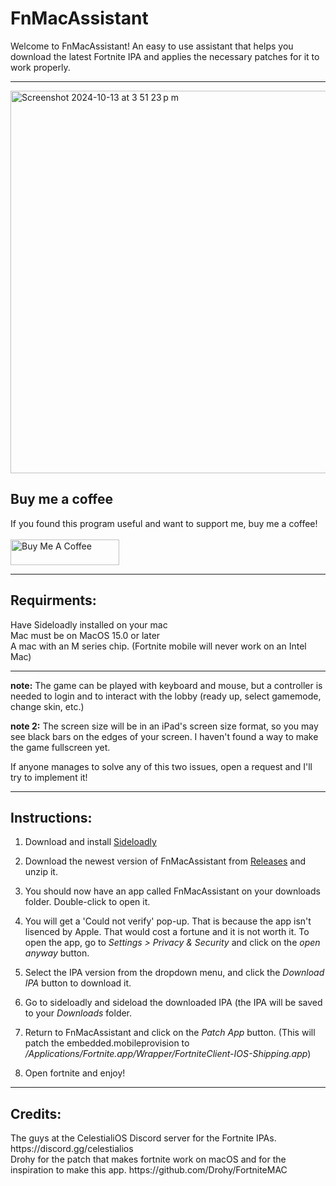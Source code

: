# FnMacAssistant
Welcome to FnMacAssistant! An easy to use assistant that helps you download the latest Fortnite IPA and applies the necessary patches for it to work properly.
<hr/>
<img width="612" alt="Screenshot 2024-10-13 at 3 51 23 p m" src="https://github.com/user-attachments/assets/df141825-7a77-4c31-a0e0-d2724364dca2">

<h2>Buy me a coffee</h2>
If you found this program useful and want to support me, buy me a coffee! 
<br/><br/>
<a href="https://www.buymeacoffee.com/Isacucho" target="_blank"><img src="https://cdn.buymeacoffee.com/buttons/default-orange.png" alt="Buy Me A Coffee" height="41" width="174"></a>
<hr/>
<h2>Requirments:</h2> 
Have Sideloadly installed on your mac <br/>
Mac must be on MacOS 15.0 or later <br/>
A mac with an M series chip. (Fortnite mobile will never work on an Intel Mac)

<hr/>

**note:** The game can be played with keyboard and mouse, but a controller is needed to login and to interact with the lobby (ready up, select gamemode, change skin, etc.) 

**note 2:** The screen size will be in an iPad's screen size format, so you may see black bars on the edges of your screen. I haven't found a way to make the game fullscreen yet. 

If anyone manages to solve any of this two issues, open a request and I'll try to implement it!
<hr/>

<h2>Instructions:</h2>

1. Download and install [Sideloadly](https://sideloadly.io)

2. Download the newest version of FnMacAssistant from [Releases](https://github.com/isacucho/FnMacAssistant/releases) and unzip it.

3. You should now have an app called FnMacAssistant on your downloads folder. Double-click to open it.

4. You will get a 'Could not verify' pop-up. That is because the app isn't lisenced by Apple. That would cost a fortune and it is not worth it. To open the app, go to _Settings > Privacy & Security_ and click on the _open anyway_ button.

5. Select the IPA version from the dropdown menu, and click the _Download IPA_ button to download it.

6. Go to sideloadly and sideload the downloaded IPA (the IPA will be saved to your _Downloads_ folder.

7. Return to FnMacAssistant and click on the _Patch App_ button. (This will patch the embedded.mobileprovision to _/Applications/Fortnite.app/Wrapper/FortniteClient-IOS-Shipping.app_)

8. Open fortnite and enjoy!

<hr/>

<h2>Credits:</h2>
The guys at the CelestialiOS Discord server for the Fortnite IPAs. https://discord.gg/celestialios<br/>
Drohy for the patch that makes fortnite work on macOS and for the inspiration to make this app. https://github.com/Drohy/FortniteMAC
